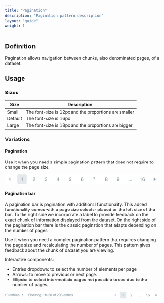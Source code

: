 ```yaml
---
title: "Pagination"
description: "Pagination pattern description"
layout: "guide"
weight: 1
---
```


## Definition

Pagination allows navigation between chunks, also denominated pages, of a dataset.

## Usage

### Sizes

| Size | Description |
| ---- | ----- |
| Small | The font-size is 12px and the proportions are smaller |
| Default | The font-size is 16px |
| Large | The font-size is 18px and the proportions are bigger |

### Variations

#### Pagination

Use it when you need a simple pagination pattern that does not require to change the page size.

![default image](../../../images/pagination.png)

#### Pagination bar

A pagination bar is pagination with additional functionality. This added functionality comes with a page size selector placed on the left size of the bar. To the right side we incorporate a label to provide feedback on the exact chunk of information displayed from the dataset. On the right side of the pagination bar there is the classic pagination that adapts depending on the number of pages.

Use it when you need a complex pagination pattern that requires changing the page size and recalculating the number of pages. This pattern gives feedback about the chunk of dataset you are viewing.

Interactive components:
* Entries dropdown: to select the number of elements per page
* Arrows: to move to previous or next page.
* Ellipsis: to select intermediate pages not possible to see due to the number of pages.

![default image](../../../images/paginationBar.png)
